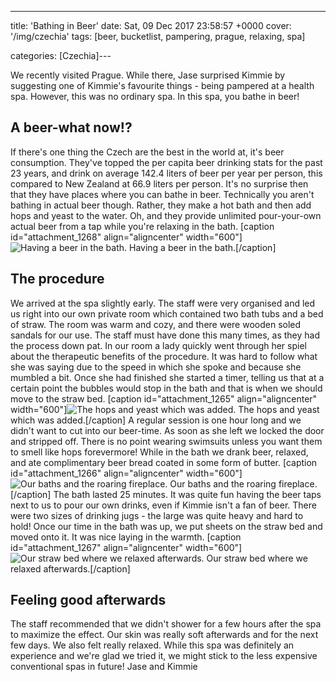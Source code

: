 ---
title: 'Bathing in Beer'
date: Sat, 09 Dec 2017 23:58:57 +0000
cover: '/img/czechia'
tags: [beer, bucketlist, pampering, prague, relaxing, spa]

categories: [Czechia]---

We recently visited Prague. While there, Jase surprised Kimmie by suggesting one of Kimmie's favourite things - being pampered at a health spa. However, this was no ordinary spa. In this spa, you bathe in beer!

A beer-what now!?
-----------------

If there's one thing the Czech are the best in the world at, it's beer consumption. They've topped the per capita beer drinking stats for the past 23 years, and drink on average 142.4 liters of beer per year per person, this compared to New Zealand at 66.9 liters per person. It's no surprise then that they have places where you can bathe in beer. Technically you aren't bathing in actual beer though. Rather, they make a hot bath and then add hops and yeast to the water. Oh, and they provide unlimited pour-your-own actual beer from a tap while you're relaxing in the bath. \[caption id="attachment_1268" align="aligncenter" width="600"\]![Having a beer in the bath.](http://coupleofkiwis.com/wp-content/uploads/2017/12/beer_inthebath-600x338.jpg) Having a beer in the bath.\[/caption\]

The procedure
-------------

We arrived at the spa slightly early. The staff were very organised and led us right into our own private room which contained two bath tubs and a bed of straw. The room was warm and cozy, and there were wooden soled sandals for our use. The staff must have done this many times, as they had the process down pat. In our room a lady quickly went through her spiel about the therapeutic benefits of the procedure. It was hard to follow what she was saying due to the speed in which she spoke and because she mumbled a bit. Once she had finished she started a timer, telling us that at a certain point the bubbles would stop in the bath and that is when we should move to the straw bed. \[caption id="attachment_1265" align="aligncenter" width="600"\]![The hops and yeast which was added.](http://coupleofkiwis.com/wp-content/uploads/2017/12/beer_additives-600x338.jpg) The hops and yeast which was added.\[/caption\] A regular session is one hour long and we didn't want to cut into our beer-time. As soon as she left we locked the door and stripped off. There is no point wearing swimsuits unless you want them to smell like hops forevermore! While in the bath we drank beer, relaxed, and ate complimentary beer bread coated in some form of butter. \[caption id="attachment_1266" align="aligncenter" width="600"\]![Our baths and the roaring fireplace.](http://coupleofkiwis.com/wp-content/uploads/2017/12/beer_baths-600x338.jpg) Our baths and the roaring fireplace.\[/caption\] The bath lasted 25 minutes. It was quite fun having the beer taps next to us to pour our own drinks, even if Kimmie isn't a fan of beer. There were two sizes of drinking jugs - the large was quite heavy and hard to hold! Once our time in the bath was up, we put sheets on the straw bed and moved onto it. It was nice laying in the warmth. \[caption id="attachment_1267" align="aligncenter" width="600"\]![Our straw bed where we relaxed afterwards.](http://coupleofkiwis.com/wp-content/uploads/2017/12/beer_bed-600x338.jpg) Our straw bed where we relaxed afterwards.\[/caption\]

Feeling good afterwards
-----------------------

The staff recommended that we didn't shower for a few hours after the spa to maximize the effect. Our skin was really soft afterwards and for the next few days. We also felt really relaxed. While this spa was definitely an experience and we're glad we tried it, we might stick to the less expensive conventional spas in future! Jase and Kimmie
